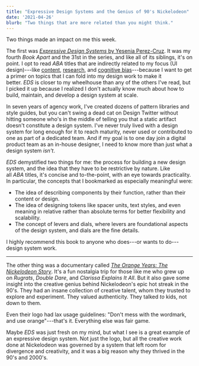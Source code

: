 ```yaml
---
title: "Expressive Design Systems and the Genius of 90's Nickelodeon"
date: '2021-04-26'
blurb: "Two things that are more related than you might think."
---
```


Two things made an impact on me this week.

The first was [*Expressive Design Systems* by Yesenia Perez-Cruz](https://www.yeseniaperezcruz.com/expressive-design-systems). It was my fourth *Book Apart* and the 31st in the series, and like all of its siblings, it's on point. I opt to read *ABA* titles that are indirectly related to my focus (UI design)---like [content](https://abookapart.com/products/the-elements-of-content-strategy), [research](https://abookapart.com/products/just-enough-research), and [cognitive bias](https://abookapart.com/products/design-for-cognitive-bias)---because I want to get a primer on topics that I can fold into my design work to make it better. *EDS* is closer to my wheelhouse than any of the others I've read, but I picked it up because I realized I don't actually know much about how to build, maintain, and develop a design system at scale.

In seven years of agency work, I've created dozens of pattern libraries and style guides, but you can't swing a dead cat on Design Twitter without hitting someone who's in the middle of telling you that a static artifact doesn't constitute a design system. I've never truly lived with a design system for long enough for it to reach maturity, never used or contributed to one as part of a dedicated team. And if my goal is to one day join a digital product team as an in-house designer, I need to know more than just what a design system *isn't*.

*EDS* demystified two things for me: the process for building a new design system, and the idea that they have to be restrictive by nature. Like all *ABA* titles, it's concise and to-the-point, with an eye towards practicality. In particular, the concepts that I bookmarked as especially meaningful were:

-   The idea of describing components by their function, rather than their content or design.
-   The idea of designing tokens like spacer units, text styles, and even meaning in relative rather than absolute terms for better flexibility and scalability.
-   The concept of levers and dials, where levers are foundational aspects of the design system, and dials are the fine details.

I highly recommend this book to anyone who does---or wants to do---design system work.

* * * * *

The other thing was a documentary called [*The Orange Years: The Nickelodeon Story*](https://www.hulu.com/movie/the-orange-years-the-nickelodeon-story-05933844-48af-4c75-bb60-7ed497ca4916). It's a fun nostalgia trip for those like me who grew up on *Rugrats*, *Double Dare*, and *Clarissa Explains It All*. But it also gave some insight into the creative genius behind Nickelodeon's epic hot streak in the 90's. They had an insane collection of creative talent, whom they trusted to explore and experiment. They valued authenticity. They talked *to* kids, not down to them.

Even their logo had lax usage guidelines: "Don't mess with the wordmark, and use orange"---that's it. Everything else was fair game.

Maybe *EDS* was just fresh on my mind, but what I see is a great example of an expressive design system. Not just the logo, but all the creative work done at Nickelodeon was governed by a system that left room for divergence and creativity, and it was a big reason why they thrived in the 90's and 2000's.
